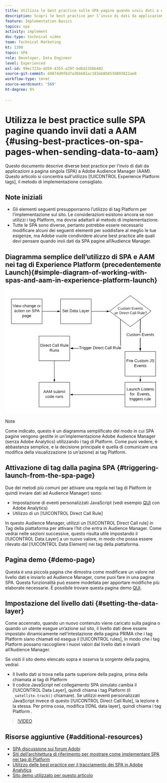 ```yaml
---
title: Utilizza le best practice sulle SPA pagine quando invii dati a AAM
description: Scopri le best practice per l’invio di dati da applicazioni a pagina singola (SPA) a Adobe Audience Manager (AAM). Questo articolo si concentra sull'utilizzo dei tag di Experience Platform, il metodo di implementazione consigliato.
feature: Implementation Basics
topics: spa
activity: implement
doc-type: technical video
team: Technical Marketing
kt: 1390
topic: SPA
role: Developer, Data Engineer
level: Experienced
exl-id: 99ec723a-dd56-4355-a29f-bd6d2356b402
source-git-commit: d4874d9f6d7a36bb81ac183eb8b853d893822ae0
workflow-type: tm+mt
source-wordcount: '569'
ht-degree: 0%

---
```


# Utilizza le best practice sulle SPA pagine quando invii dati a AAM {#using-best-practices-on-spa-pages-when-sending-data-to-aam}

Questo documento descrive diverse best practice per l’invio di dati da applicazioni a pagina singola (SPA) a Adobe Audience Manager (AAM). Questo articolo si concentra sull&#39;utilizzo [!UICONTROL Experience Platform tags], il metodo di implementazione consigliato.

## Note iniziali

* Gli elementi seguenti presupporranno l’utilizzo di tag Platform per l’implementazione sul sito. Le considerazioni esistono ancora se non utilizzi i tag Platform, ma dovrai adattarli al metodo di implementazione.
* Tutte le SPA sono diverse, pertanto potrebbe essere necessario modificare alcuni dei seguenti elementi per soddisfare al meglio le tue esigenze, ma Adobe vuole condividere alcune best practice alle quali devi pensare quando invii dati da SPA pagine all’Audience Manager.

## Diagramma semplice dell’utilizzo di SPA e AAM nei tag di Experience Platform (precedentemente Launch){#simple-diagram-of-working-with-spas-and-aam-in-experience-platform-launch}

![spa per aam nei tag](assets/spa_for_aam_in_launch.png)

>[!NOTE]
>Come indicato, questo è un diagramma semplificato del modo in cui SPA pagine vengono gestite in un’implementazione Adobe Audience Manager (senza Adobe Analytics) utilizzando i tag di Platform. Come puoi vedere, è abbastanza semplice, e la decisione principale è quella di comunicare una modifica della visualizzazione (o un’azione) ai tag Platform.

## Attivazione di tag dalla pagina SPA {#triggering-launch-from-the-spa-page}

Due dei metodi più comuni per attivare una regola nei tag di Platform (e quindi inviare dati ad Audience Manager) sono:

* Impostazione di eventi personalizzati JavaScript (vedi esempio [QUI](https://helpx.adobe.com/analytics/kt/using/spa-analytics-best-practices-feature-video-use.html) con Adobe Analytics)
* Utilizzo di un [!UICONTROL Direct Call Rule]

In questo Audience Manager, utilizzi un [!UICONTROL Direct Call rule] in Tag della piattaforma per attivare l’hit che entra in Audience Manager. Come vedrai nelle sezioni successive, questo risulta utile impostando il [!UICONTROL Data Layer] a un nuovo valore, in modo che possa essere rilevato dal [!UICONTROL Data Element] nei tag della piattaforma.

## Pagina demo {#demo-page}

Questa è una piccola pagina che dimostra come modificare un valore nel livello dati e inviarlo ad Audience Manager, come puoi fare in una pagina SPA. Questa funzionalità può essere modellata per apportare modifiche più elaborate necessarie. È possibile trovare questa pagina demo [QUI](https://aam.enablementadobe.com/SPA-Launch.html).

## Impostazione del livello dati {#setting-the-data-layer}

Come accennato, quando un nuovo contenuto viene caricato sulla pagina o quando un utente esegue un’azione sul sito, il livello dati deve essere impostato dinamicamente nell’intestazione della pagina PRIMA che i tag Platform siano chiamati ed esegua il [!UICONTROL rules], in modo che i tag Platform possano raccogliere i nuovi valori dal livello dati e inviarli all’Audience Manager.

Se visiti il sito demo elencato sopra e osserva la sorgente della pagina, vedrai:

* Il livello dati si trova nella parte superiore della pagina, prima della chiamata ai tag di Platform
* Il codice JavaScript nel collegamento SPA simulato cambia il [!UICONTROL Data Layer], quindi chiama i tag Platform (il `_satellite.track()` chiamare). Se utilizzi eventi personalizzati JavaScript invece di questo [!UICONTROL Direct Call Rule], la lezione è la stessa. Per prima cosa, modifica [!DNL data layer], quindi chiama i tag Platform .

>[!VIDEO](https://video.tv.adobe.com/v/23322/?quality=12)

## Risorse aggiuntive {#additional-resources}

* [SPA discussione sui forum Adobi](https://forums.adobe.com/thread/2451022)
* [Siti dell’architettura di riferimento per mostrare come implementare SPA nei tag di Platform](https://helpx.adobe.com/experience-manager/kt/integration/using/launch-reference-architecture-SPA-tutorial-implement.html)
* [Utilizzo delle best practice per il tracciamento dei SPA in Adobe Analytics](https://helpx.adobe.com/analytics/kt/using/spa-analytics-best-practices-feature-video-use.html)
* [Sito demo utilizzato per questo articolo](https://aam.enablementadobe.com/SPA-Launch.html)
